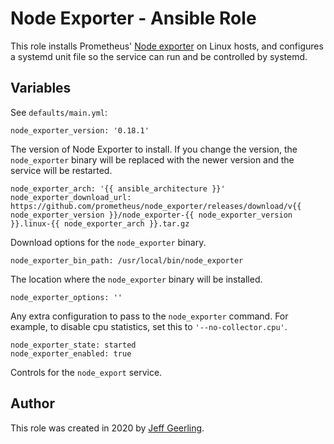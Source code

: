 # Node Exporter - Ansible Role

This role installs Prometheus' [Node exporter](https://github.com/prometheus/node_exporter) on Linux hosts, and configures a systemd unit file so the service can run and be controlled by systemd.

## Variables

See `defaults/main.yml`:

    node_exporter_version: '0.18.1'

The version of Node Exporter to install. If you change the version, the `node_exporter` binary will be replaced with the newer version and the service will be restarted.

    node_exporter_arch: '{{ ansible_architecture }}'
    node_exporter_download_url: https://github.com/prometheus/node_exporter/releases/download/v{{ node_exporter_version }}/node_exporter-{{ node_exporter_version }}.linux-{{ node_exporter_arch }}.tar.gz

Download options for the `node_exporter` binary.

    node_exporter_bin_path: /usr/local/bin/node_exporter

The location where the `node_exporter` binary will be installed.

    node_exporter_options: ''

Any extra configuration to pass to the `node_exporter` command. For example, to disable cpu statistics, set this to `'--no-collector.cpu'`.

    node_exporter_state: started
    node_exporter_enabled: true

Controls for the `node_export` service.

## Author

This role was created in 2020 by [Jeff Geerling](https://www.jeffgeerling.com).
